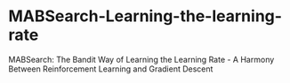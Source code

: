 # MABSearch-Learning-the-learning-rate
MABSearch: The Bandit Way of Learning the Learning Rate - A Harmony Between Reinforcement Learning and Gradient Descent
